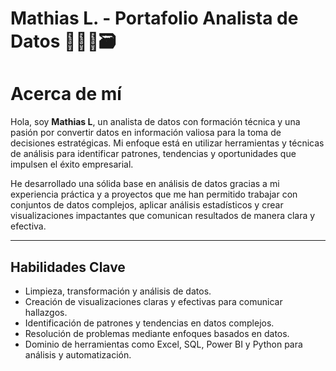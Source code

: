 # Mathias L. - Portafolio Analista de Datos 👨🏽‍💻🗃️

# Acerca de mí

Hola, soy **Mathias L**, un analista de datos con formación técnica y una pasión por convertir datos en información valiosa para la toma de decisiones estratégicas. Mi enfoque está en utilizar herramientas y técnicas de análisis para identificar patrones, tendencias y oportunidades que impulsen el éxito empresarial.

He desarrollado una sólida base en análisis de datos gracias a mi experiencia práctica y a proyectos que me han permitido trabajar con conjuntos de datos complejos, aplicar análisis estadísticos y crear visualizaciones impactantes que comunican resultados de manera clara y efectiva.

---

## Habilidades Clave

- Limpieza, transformación y análisis de datos.
- Creación de visualizaciones claras y efectivas para comunicar hallazgos.
- Identificación de patrones y tendencias en datos complejos.
- Resolución de problemas mediante enfoques basados en datos.
- Dominio de herramientas como Excel, SQL, Power BI y Python para análisis y automatización.
